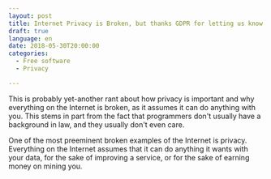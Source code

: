 ```yaml
---
layout: post
title: Internet Privacy is Broken, but thanks GDPR for letting us know
draft: true
language: en
date: 2018-05-30T20:00:00
categories:
  - Free software
  - Privacy

---
```


This is probably yet-another rant about how privacy is important and
why everything on the Internet is broken, as it assumes it can do
anything with you. This stems in part from the fact that programmers
don't usually have a background in law, and they usually don't even
care.

One of the most preeminent broken examples of the Internet is
privacy. Everything on the Internet assumes that it can do anything it
wants with your data, for the sake of improving a service, or for the
sake of earning money on mining you.
